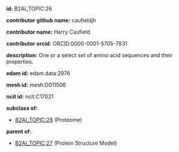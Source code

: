 **id:** B2AI_TOPIC:26

**contributor github name:** caufieldjh

**contributor name:** Harry Caufield

**contributor orcid:** ORCID:0000-0001-5705-7831

**description:** One or a select set of amino acid sequences and their properties.

**edam id:** edam.data:2976

**mesh id:** mesh:D011506

**ncit id:** ncit:C17021

**subclass of:**

- [B2AI_TOPIC:28](../topics/Proteome.markdown) (Proteome)

**parent of:**

- [B2AI_TOPIC:27](../topics/ProteinStructureModel.markdown) (Protein Structure Model)
